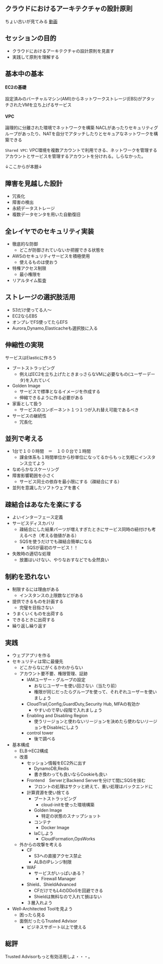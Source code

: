 ## クラウドにおけるアーキテクチャの設計原則
ちょい古いが見てみる
[動画](https://www.youtube.com/watch?v=FbnneJ17TA0)

## セッションの目的
- クラウドにおけるアーキテクチャの設計原則を見直す
- 実践して原則を理解する

## 基本中の基本

#### EC2の基礎
設定済みのバーチャルマシン(AMI)からネットワークストレージ(EBS)がアタッチされたVMを立ち上げるサービス

#### VPC
論理的に分離された環境でネットワークを構築
NACLがあったりセキュリティグループがあったり、NATを自分でアタッチしたりとセキュアなネットワークを構築できる

`Shared VPC`: VPC環境を複数アカウントで利用できる、ネットワークを管理するアカウントとサービスを管理するアカウントを分けれる。しらなかった。

↓ここからが本題↓
## 障害を見越した設計
- 冗長化
- 障害の検出
- 永続データストレージ
- 複数データセンタを用いた自動復旧

## 全レイヤでのセキュリティ実装
- 徹底的な防御
  - どこが防御されていないか把握できる状態を
- AWSのセキュリティサービスを積極使用
  - 使えるものは使おう
- 特権アクセス制限
  - 最小権限を
- リアルタイム監査

## ストレージの選択肢活用
- S3だけ使ってる人〜
- EC2ならEBS
- オンプレでFS使ってたらEFS
- Aurora,Dynamo,Elasticacheも選択肢に入る

## 伸縮性の実現
サービスはElasticに作ろう
- ブートストラッピング
  - 例えばEC2を立ち上げたときまっさらなVMに必要なもの(ユーザーデータ)を入れていく
- Golden Image
  - サービスで標準となるイメージを作成する
  - 伸縮できるように作る必要がある
- 家畜として扱う
  - サービスのコンポーネント１つ１つが入れ替え可能であるべき
- サービスの継続性
  - 冗長化

## 並列で考える
- 1台で１００時間　＝　１００台で１時間
  - 課金体系も１時間単位から秒単位になってるからもっと気軽にインスタンス立てよう
- なめらかなスケーリング
- 障害影響範囲を小さく
  - サービス同士の依存を最小限にする（疎結合にする）
- 並列を意識したソフトウェアを書く

## 疎結合はあなたを楽にする
- よいインターフェース定義
- サービスディスカバリ
  - 疎結合にした結果パーツが増えすぎたときにサービス同時の紐付けも考えるべき（考える価値がある）
  - SQSを使うだけでも疎結合簡単になる
    - SQSが最初のサービス！！
- 失敗時の適切な処理
  - 放置はいけない、やりなおすなどでも全然良い

## 制約を恐れない
- 制限するには理由がある
  - インスタンスの上限数などがある
- 提供できるものを計画する
  - 完璧を目指さない
- うまくいくものを出荷する
- できるときに出荷する
- 繰り返し繰り返す

## 実践
- ウェブアプリを作る
- セキュリティは常に最優先
  - どこからなにがくるかわからない
  - アカウント要不要、権限管理、証跡
    - IAMユーザー・グループの設定
      - おなじユーザーを使い回さない（当たり前）
      - 権限が同じだったらグループを使って、それぞれユーザーを使いましょう
    - CloudTrail,Config,GuardDuty,Security Hub, MFAの有効か
      - やすいので早い段階で入れましょう
    - Enabling and Disabling Region
      - 使うリージョンと使わないリージョンを決めたら使わないリージョンをDisableにしよう
    - control tower
      - 後で調べる
- 基本構成
  - ELB→EC2構成
  - 改善
    - セッション情報をEC2外に出す
      - DynamoDB,Redis
      - 書き換わっても良いならCookieも良い
    - Frontend　ServerとBackend Serverを分けて間にSQSを挟む
      - フロントの処理はサクッと終えて、重い処理はバックエンドに
    - 計算資源を使い捨てる
      - ブートストラッピング
        - cloud-initを使った環境構築
      - Golden Image
        - 特定の状態のスナップショット
      - コンテナ
        - Docker Image
      - IaCしよう
        - CloudFormation,OpsWorks
  - 外からの攻撃を考える
    - CF
      - S3への直接アクセス禁止
      - ALBのIPレンジ制限
    - WAF
      - サービスがいっぱいある？
        - Firewall Manager
    - Shield、ShieldAdvanced
      - CFだけでもL4のDDoSを回避できる
      - Shieldは無料なので入れて損はない
    - ３層入れよう
- Well-Architected Toolを見よう
  - 困ったら見る
  - 面倒だったらTrusted Advisor
    - ビジネスサポート以上で使える

## 総評
Trusted Advisorもっと有効活用しよ・・・。
